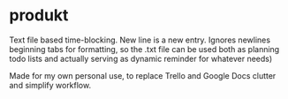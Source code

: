 # produkt
Text file based time-blocking.
New line is a new entry. Ignores newlines beginning tabs for formatting, so the .txt file can be used both as planning todo lists and actually serving as dynamic reminder for whatever needs) 

Made for my own personal use, to replace Trello and Google Docs clutter and simplify workflow.
